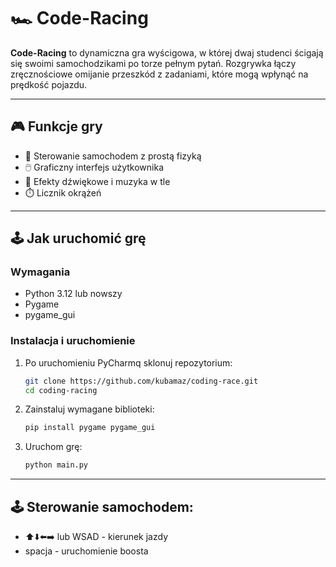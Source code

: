 # 🏎️ Code-Racing

**Code-Racing** to dynamiczna gra wyścigowa, w której dwaj studenci ścigają się 
swoimi samochodzikami po torze pełnym pytań. 
Rozgrywka łączy zręcznościowe omijanie przeszkód z zadaniami, 
które mogą wpłynąć na prędkość pojazdu.


---

## 🎮 Funkcje gry

- 🚗 Sterowanie samochodem z prostą fizyką
- 🖱️ Graficzny interfejs użytkownika
- 🎵 Efekty dźwiękowe i muzyka w tle
- ⏱️ Licznik okrążeń

---

## 🕹️ Jak uruchomić grę

### Wymagania

- Python 3.12 lub nowszy
- Pygame
- pygame_gui

### Instalacja i uruchomienie

1. Po uruchomieniu PyCharmq sklonuj repozytorium:

   ```bash
   git clone https://github.com/kubamaz/coding-race.git
   cd coding-racing

2. Zainstaluj wymagane biblioteki:

   ```bash
   pip install pygame pygame_gui

3. Uruchom grę:

   ```bash
   python main.py
   
---

## 🕹️ Sterowanie samochodem:

- ⬆️⬇️⬅️➡️ lub WSAD - kierunek jazdy
- spacja - uruchomienie boosta
